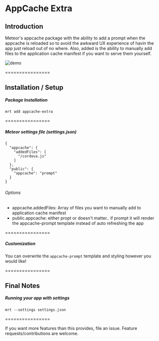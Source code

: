 AppCache Extra
================

## Introduction

Meteor's appcache package with the ability to add a prompt when the appcache is reloaded so to avoid the awkward UX experience of havin the app just reload out of no where. Also, added is the ability to manually add files to the application cache manifest if you want to serve them yourself.

![demo](http://cl.ly/image/3H2w3J0x3S29/Image%202014-07-07%20at%2011.38.37%20PM.png)

================

## Installation / Setup

##### Package Installation
````
mrt add appcache-extra
````
================

##### Meteor settings file (settings.json)
````
{
  "appcache": {
    "addedFiles": [
      "/cordova.js"
    ]
  },
  "public": {
    "appcache": "prompt"
  }
}
````
###### Options
* appcache.addedFiles: Array of files you want to manually add to application cache manifest
* public.appcache: either propt or doesn't matter.. if prompt it will render the appcache-prompt template instead of auto refreshing the app

================

##### Customization

You can overwrite the `appcache-prompt` template and styling however you would like!

================

## Final Notes

##### Running your app with settings
````
mrt --settings settings.json
````
================

If you want more features than this provides, file an issue. Feature requests/contributions are welcome.

